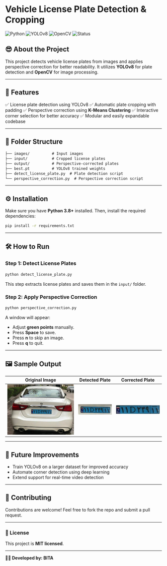 # Vehicle License Plate Detection & Cropping

![Python](https://img.shields.io/badge/Python-3.8%2B-blue)
![YOLOv8](https://img.shields.io/badge/YOLOv8-Detection-orange)
![OpenCV](https://img.shields.io/badge/OpenCV-Image_Processing-red)
![Status](https://img.shields.io/badge/Status-Active-success)

## 😎 About the Project
This project detects vehicle license plates from images and applies perspective correction for better readability. It utilizes **YOLOv8** for plate detection and **OpenCV** for image processing.

---

## 📌 Features

✅ License plate detection using YOLOv8 
✅ Automatic plate cropping with padding
✅ Perspective correction using **K-Means Clustering**
✅ Interactive corner selection for better accuracy
✅ Modular and easily expandable codebase

---

## 📂 Folder Structure
```
├── images/          # Input images
├── input/           # Cropped license plates
├── output/          # Perspective-corrected plates
├── best.pt          # YOLOv8 trained weights
├── detect_license_plate.py  # Plate detection script
└── perspective_correction.py  # Perspective correction script
```

---

## ⚙️ Installation
Make sure you have **Python 3.8+** installed. Then, install the required dependencies:
```bash
pip install -r requirements.txt
```

---

## 🛠️ How to Run
### **Step 1: Detect License Plates**
```bash
python detect_license_plate.py
```
This step extracts license plates and saves them in the `input/` folder.

### **Step 2: Apply Perspective Correction**
```bash
python perspective_correction.py
```
A window will appear:
- Adjust **green points** manually.
- Press **Space** to save.
- Press **n** to skip an image.
- Press **q** to quit.

---

## 🖼️ Sample Output
| Original Image | Detected Plate | Corrected Plate |
|---------------|---------------|-----------------|
| ![Original](images/2.jpg) | ![Detected](input/2_plate_0.jpg) | ![Corrected](output/CROP_2_plate_0.jpg) |

---

## 🚀 Future Improvements
- Train YOLOv8 on a larger dataset for improved accuracy
- Automate corner detection using deep learning
- Extend support for real-time video detection

---

## 🤝 Contributing
Contributions are welcome! Feel free to fork the repo and submit a pull request.

---

### 📜 License
This project is **MIT licensed**.

---

**👨‍💻 Developed by:  BITA**

